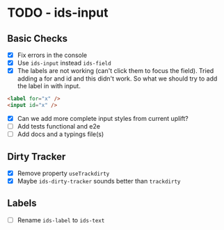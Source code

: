 # TODO - ids-input

## Basic Checks
- [x] Fix errors in the console
- [x] Use `ids-input` instead `ids-field`
- [x] The labels are not working (can't click them to focus the field). Tried adding a for and id and this didn't work. So what we should try to add the label in with input.

```html
<label for="x" />
<input id="x" />
```
- [x] Can we add more complete input styles from current uplift?
- [ ] Add tests functional and e2e
- [ ] Add docs and a typings file(s)

## Dirty Tracker

- [x] Remove property `useTrackdirty`
- [x] Maybe `ids-dirty-tracker` sounds better than `trackdirty`

## Labels

- [ ] Rename `ids-label` to `ids-text`
